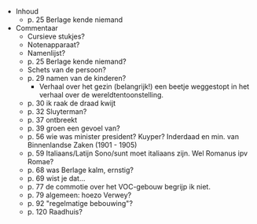 - Inhoud
	- p. 25 Berlage kende niemand
- Commentaar
	- Cursieve stukjes?
	- Notenapparaat?
	- Namenlijst?
	- p. 25 Berlage kende niemand?
	- Schets van de persoon?
	- p. 29 namen van de kinderen?
		- Verhaal over het gezin (belangrijk!) een beetje weggestopt in het verhaal over de wereldtentoonstelling.
	- p. 30 ik raak de draad kwijt
	- p. 32 Sluyterman?
	- p. 37 ontbreekt
	- p. 39 groen een gevoel van?
	- p. 56 wie was minister president? Kuyper? Inderdaad en min. van Binnenlandse Zaken (1901 - 1905)
	- p. 59 Italiaans/Latijn Sono/sunt moet italiaans zijn. Wel Romanus ipv Romae?
	- p. 68 was Berlage kalm, ernstig?
	- p. 69 wist je dat...
	- p. 77 de commotie over het VOC-gebouw begrijp ik niet.
	- p. 79 algemeen: hoezo Verwey?
	- p. 92 "regelmatige bebouwing"?
	- p. 120 Raadhuis?